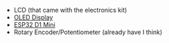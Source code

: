 - LCD (that came with the electronics kit)
- [OLED Display](https://www.amazon.co.uk/AZDelivery-Display-Pixels-Arduino-Raspberry/dp/B01L9GC470/ref=sr_1_1_sspa?crid=3VXDLY1PKLKK6&dib=eyJ2IjoiMSJ9.Jz87Jqhb0zkPjbPEtL_DQNvY6nklQnrp0va8d975UysVOO5kZpcK0HaPKZXDvgv9TT_mCZQfRBO3l8xGvCmyuIw4EGg2YDBJonD2eHcCnof-l39Gm6Lx7WVGAel4OO4nrUf-TRBu3kOxgy5zHF2CBr3hdWaVF24y96JEuaOuTG1u5kaXQEHbL3NgHABsV8AwTG0qvwp0Wwn-U7kbpH9sBGxTd26Pxn0J33hiXw15Wl8.XNv2J6pwAtVzapSsqnoQDiolKWEgO-Q7hO9nfakb_UM&dib_tag=se&keywords=azdelivery+oled&qid=1711924170&sprefix=oled+azdeli%2Caps%2C76&sr=8-1-spons&sp_csd=d2lkZ2V0TmFtZT1zcF9hdGY&psc=1)
- [ESP32 D1 Mini](https://www.amazon.co.uk/gp/product/B08BTLYSTM/ref=ewc_pr_img_1?smid=A1X7QLRQH87QA3&psc=1)
- Rotary Encoder/Potentiometer (already have I think)